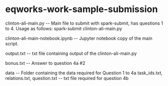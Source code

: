 # eqworks-work-sample-submission

clinton-ali-main.py -- Main file to submit with spark-submit, has questions 1 to 4. Usage as follows: spark-submit clinton-ali-main.py

clinton-ali-main-notebook.ipynb -- Jupyter notebook copy of the main script.

output.txt -- txt file containing output of the clinton-ali-main.py

bonus.txt -- Answer to question 4a #2

data -- Folder containing the data required for Question 1 to 4a
task_ids.txt, relations.txt, question.txt -- txt file required for question 4b


